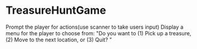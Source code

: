 # TreasureHuntGame

Prompt the player for actions(use scanner to take users input) Display a menu for the player to choose from: "Do you want to (1) Pick up a treasure, (2) Move to the next location, or (3) Quit? "
